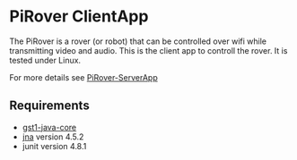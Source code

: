 # PiRover ClientApp

The PiRover is a rover (or robot) that can be controlled over wifi while transmitting video and audio. This is the client app to controll the rover. It is tested under Linux.

For more details see [PiRover-ServerApp](https://github.com/ghavag/PiRover-ServerApp)

## Requirements

* [gst1-java-core](https://github.com/gstreamer-java/gst1-java-core)
* [jna](https://github.com/java-native-access/jna) version 4.5.2
* junit version 4.8.1

